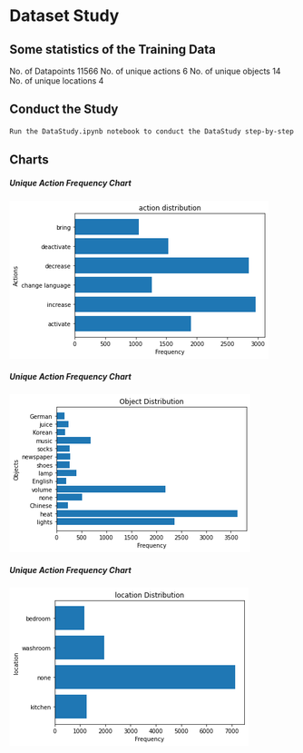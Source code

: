# Dataset Study

## Some statistics of the Training Data

No. of Datapoints 11566
No. of unique actions 6
No. of unique objects 14
No. of unique locations 4


## Conduct the Study

```bash
Run the DataStudy.ipynb notebook to conduct the DataStudy step-by-step
```

## Charts

##### Unique Action Frequency Chart
![Action Frequency Chart](actions_analysis_training_data.png?raw=true "Unique Actions Frequency")

##### Unique Action Frequency Chart
![Object Frequency Chart](objects_analysis_training_data.png?raw=true "Unique Objects Frequency")

##### Unique Action Frequency Chart
![Location Frequency Chart](locations_analysis_training_data.png?raw=true "Unique Locations Frequency")